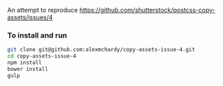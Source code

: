 An attempt to reproduce https://github.com/shutterstock/postcss-copy-assets/issues/4

### To install and run
```bash
git clone git@github.com:alexmchardy/copy-assets-issue-4.git
cd copy-assets-issue-4
npm install
bower install
gulp
```
